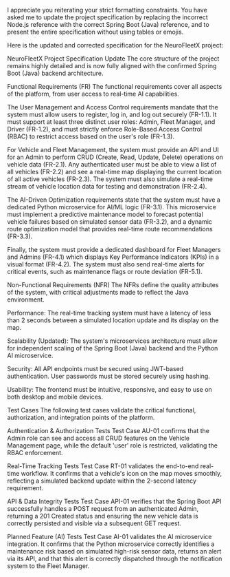 I appreciate you reiterating your strict formatting constraints. You have asked me to update the project specification by replacing the incorrect Node.js reference with the correct Spring Boot (Java) reference, and to present the entire specification without using tables or emojis.

Here is the updated and corrected specification for the NeuroFleetX project:

NeuroFleetX Project Specification Update
The core structure of the project remains highly detailed and is now fully aligned with the confirmed Spring Boot (Java) backend architecture.

Functional Requirements (FR)
The functional requirements cover all aspects of the platform, from user access to real-time AI capabilities.

The User Management and Access Control requirements mandate that the system must allow users to register, log in, and log out securely (FR-1.1). It must support at least three distinct user roles: Admin, Fleet Manager, and Driver (FR-1.2), and must strictly enforce Role-Based Access Control (RBAC) to restrict access based on the user's role (FR-1.3).

For Vehicle and Fleet Management, the system must provide an API and UI for an Admin to perform CRUD (Create, Read, Update, Delete) operations on vehicle data (FR-2.1). Any authenticated user must be able to view a list of all vehicles (FR-2.2) and see a real-time map displaying the current location of all active vehicles (FR-2.3). The system must also simulate a real-time stream of vehicle location data for testing and demonstration (FR-2.4).

The AI-Driven Optimization requirements state that the system must have a dedicated Python microservice for AI/ML logic (FR-3.1). This microservice must implement a predictive maintenance model to forecast potential vehicle failures based on simulated sensor data (FR-3.2), and a dynamic route optimization model that provides real-time route recommendations (FR-3.3).

Finally, the system must provide a dedicated dashboard for Fleet Managers and Admins (FR-4.1) which displays Key Performance Indicators (KPIs) in a visual format (FR-4.2). The system must also send real-time alerts for critical events, such as maintenance flags or route deviation (FR-5.1).

Non-Functional Requirements (NFR)
The NFRs define the quality attributes of the system, with critical adjustments made to reflect the Java environment.

Performance: The real-time tracking system must have a latency of less than 2 seconds between a simulated location update and its display on the map.

Scalability (Updated): The system's microservices architecture must allow for independent scaling of the Spring Boot (Java) backend and the Python AI microservice.

Security: All API endpoints must be secured using JWT-based authentication. User passwords must be stored securely using hashing.

Usability: The frontend must be intuitive, responsive, and easy to use on both desktop and mobile devices.

Test Cases
The following test cases validate the critical functional, authorization, and integration points of the platform.

Authentication & Authorization Tests
Test Case AU-01 confirms that the Admin role can see and access all CRUD features on the Vehicle Management page, while the default 'user' role is restricted, validating the RBAC enforcement.

Real-Time Tracking Tests
Test Case RT-01 validates the end-to-end real-time workflow. It confirms that a vehicle's icon on the map moves smoothly, reflecting a simulated backend update within the 2-second latency requirement.

API & Data Integrity Tests
Test Case API-01 verifies that the Spring Boot API successfully handles a POST request from an authenticated Admin, returning a 201 Created status and ensuring the new vehicle data is correctly persisted and visible via a subsequent GET request.

Planned Feature (AI) Tests
Test Case AI-01 validates the AI microservice integration. It confirms that the Python microservice correctly identifies a maintenance risk based on simulated high-risk sensor data, returns an alert via its API, and that this alert is correctly dispatched through the notification system to the Fleet Manager.
